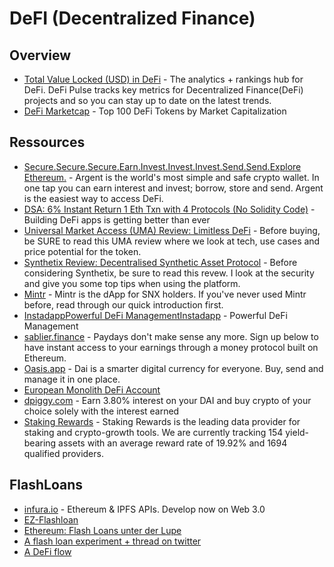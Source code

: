 # DeFI (Decentralized Finance)

## Overview
- [Total Value Locked (USD)  in DeFi](https://defipulse.com/) - The analytics + rankings hub for DeFi. DeFi Pulse tracks key metrics for Decentralized Finance(DeFi) projects and so you can stay up to date on the latest trends.
- [DeFi Marketcap](https://defimarketcap.io/) - Top 100 DeFi Tokens by Market Capitalization

## Ressources
- [Secure.Secure.Secure.Earn.Invest.Invest.Invest.Send.Send.Explore Ethereum.](https://www.argent.xyz/) - Argent is the world's most simple and safe crypto wallet. In one tap you can earn interest and invest; borrow, store and send. Argent is the easiest way to access DeFi.
- [DSA: 6% Instant Return 1 Eth Txn with 4 Protocols (No Solidity Code)](https://blog.instadapp.io/six-percent-instant-return/) - Building DeFi apps is getting better than ever
- [Universal Market Access (UMA) Review: Limitless DeFi](https://www.coinbureau.com/review/uma-token/) - Before buying, be SURE to read this UMA review where we look at tech, use cases and price potential for the token.
- [Synthetix Review: Decentralised Synthetic Asset Protocol](https://www.coinbureau.com/review/synthetix/) - Before considering Synthetix, be sure to read this revew. I look at the security and give you some top tips when using the platform.
- [Mintr](https://mintr.synthetix.io/) - Mintr is the dApp for SNX holders. If you've never used Mintr before, read through our quick introduction first.
- [InstadappPowerful DeFi ManagementInstadapp](https://instadapp.io/) - Powerful DeFi Management
- [sablier.finance](https://sablier.finance/) - Paydays don't make sense any more. Sign up below to have instant access to your earnings through a money protocol built on Ethereum.
- [Oasis.app](https://oasis.app/save) - Dai is a smarter digital currency for everyone.
Buy, send and manage it in one place.
- [European Monolith DeFi Account](https://monolith.xyz/)
- [dpiggy.com](https://dpiggy.com/#how-it-works) - Earn 3.80% interest on your DAI and buy crypto of your choice solely with the interest earned
- [Staking Rewards](https://www.stakingrewards.com/) - Staking Rewards is the leading data provider for staking and crypto-growth tools. We are currently tracking 154 yield-bearing assets with an average reward rate of 19.92% and 1694 qualified providers.

## FlashLoans
- [infura.io](https://infura.io/) - Ethereum & IPFS APIs. Develop now on Web 3.0
- [EZ-Flashloan](https://github.com/mrdavey/ez-flashloan)
- [Ethereum: Flash Loans unter der Lupe](https://www.btc-echo.de/flashloans-bei-ethereum-unter-der-lupe/)
- [A flash loan experiment + thread on twitter](https://twitter.com/gavinmcdermott/status/1230736923657818116?s=12)
- [A DeFi flow](https://twitter.com/ryansadams/status/1227767714707640320?s=12)
